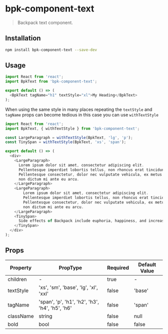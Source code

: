 # bpk-component-text

> Backpack text component.

## Installation

```sh
npm install bpk-component-text --save-dev
```

## Usage

```javascript
import React from 'react';
import BpkText from 'bpk-component-text';

export default () => (
  <BpkText tagName="h1" textStyle="xl">My Heading</BpkText>
);
```

When using the same style in many places repeating the `textStyle` and `tagName` props can become tedious in this case you can use `withTextStyle`

```javascript
import React from 'react';
import BpkText, { withTextStyle } from 'bpk-component-text';

const LargeParagraph = withTextStyle(BpkText, 'lg', 'p');
const TinySpan = withTextStyle(BpkText, 'xs', 'span');

export default () => (
  <div>
    <LargeParagraph>
      Lorem ipsum dolor sit amet, consectetur adipiscing elit.
      Pellentesque imperdiet lobortis tellus, non rhoncus erat tincidunt id.
      Pellentesque consectetur, dolor nec vulputate vehicula, ex metus mattis ante,
      non dictum mi ante eu arcu.
    </LargeParagraph>
    <LargeParagraph>
        Lorem ipsum dolor sit amet, consectetur adipiscing elit.
        Pellentesque imperdiet lobortis tellus, non rhoncus erat tincidunt id.
        Pellentesque consectetur, dolor nec vulputate vehicula, ex metus mattis ante,
        non dictum mi ante eu arcu.
    </LargeParagraph>
    <TinySpan>
      Side effects of Backpack include euphoria, happiness, and increased develpoment velocity.
    </TinySpan>
  </div>
);
```

## Props

| Property  | PropType                                 | Required | Default Value |
| --------- | ---------------------------------------- | -------- | ------------- |
| children  | -                                        | true     | -             |
| textStyle | 'xs', 'sm', 'base', 'lg', 'xl', 'xxl'    | false    | 'base'        |
| tagName   | 'span', 'p', 'h1', 'h2', 'h3', 'h4', 'h5', 'h6' | false    | 'span'        |
| className | string                                   | false    | null          |
| bold      | bool                                     | false    | false         |
